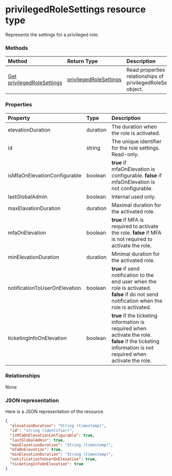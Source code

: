 # privilegedRoleSettings resource type

Represents the settings for a privileged role.


### Methods

| Method		   | Return Type	|Description|
|:---------------|:--------|:----------|
|[Get privilegedRoleSettings](../api/privilegedrolesettings_get.md) | [privilegedRoleSettings](privilegedrolesettings.md) |Read properties and relationships of privilegedRoleSettings object.|
### Properties
| Property	   | Type	|Description|
|:---------------|:--------|:----------|
|elevationDuration|duration|The duration when the role is activated.|
|id|string| The unique identifier for the role settings. Read-only.|
|isMfaOnElevationConfigurable|boolean|**true** if mfaOnElevation is configurable. **false** if mfaOnElevation is not configurable.|
|lastGlobalAdmin|boolean|Internal used only.|
|maxElavationDuration|duration|Maximal duration for the activated role.|
|mfaOnElevation|boolean|**true** if MFA is required to activate the role. **false** if MFA is not required to activate the role.|
|minElevationDuration|duration|Minimal duration for the activated role.|
|notificationToUserOnElevation|boolean|**true** if send notification to the end user when the role is activated. **false** if do not send notification when the role is activated.|
|ticketingInfoOnElevation|boolean|**true** if the ticketing information is required when activate the role. **false** if the ticketing information is not required when activate the role.|

### Relationships
None


### JSON representation

Here is a JSON representation of the resource.

<!-- {
  "blockType": "resource",
  "optionalProperties": [

  ],
  "@odata.type": "microsoft.graph.privilegedRoleSettings"
}-->

```json
{
  "elevationDuration": "String (timestamp)",
  "id": "string (identifier)",
  "isMfaOnElevationConfigurable": true,
  "lastGlobalAdmin": true,
  "maxElavationDuration": "String (timestamp)",
  "mfaOnElevation": true,
  "minElevationDuration": "String (timestamp)",
  "notificationToUserOnElevation": true,
  "ticketingInfoOnElevation": true
}

```

<!-- uuid: 8fcb5dbc-d5aa-4681-8e31-b001d5168d79
2015-10-25 14:57:30 UTC -->
<!-- {
  "type": "#page.annotation",
  "description": "privilegedRoleSettings resource",
  "keywords": "",
  "section": "documentation",
  "tocPath": ""
}-->